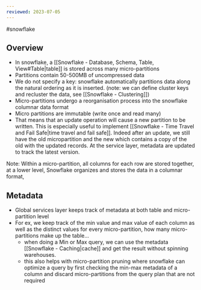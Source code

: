 ```yaml
---
reviewed: 2023-07-05
---
```


#snowflake

## Overview

- In snowflake, a [[Snowflake - Database, Schema, Table, View#Table|table]] is stored across many micro-partitions
- Partitions contain 50-500MB of uncompressed data
- We do not specify a key: snowflake automatically partitions data along the natural ordering as it is inserted. (note: we can define cluster keys and recluster the data, see [[Snowflake - Clustering]])
- Micro-partitions undergo a reorganisation process into the snowflake columnar data format
- Micro partitions are immutable (write once and read many)
- That means that an update operation will cause a new partition to be written. This is especially useful to implement [[Snowflake - Time Travel and Fail Safe|time travel and fail safe]]. Indeed after an update, we still have the old micropartition and the new which contains a copy of the old with the updated records. At the service layer, metadata are updated to track the latest version.

Note: Within a micro-partition, all columns for each row are stored together, at a lower level, Snowflake organizes and stores the data in a columnar format,

## Metadata

- Global services layer keeps track of metadata at both table and micro-partition level
- For ex, we keep track of the min value and max value of each column as well as the distinct values for every micro-partition, how many micro-partitions make up the table...
  - when doing a Min or Max query, we can use the metadata [[Snowflake - Caching|cache]] and get the result without spinning warehouses.
  - this also helps with micro-partition pruning where snowflake can optimize a query by first checking the min-max metadata of a column and discard micro-partitions from the query plan that are not required
